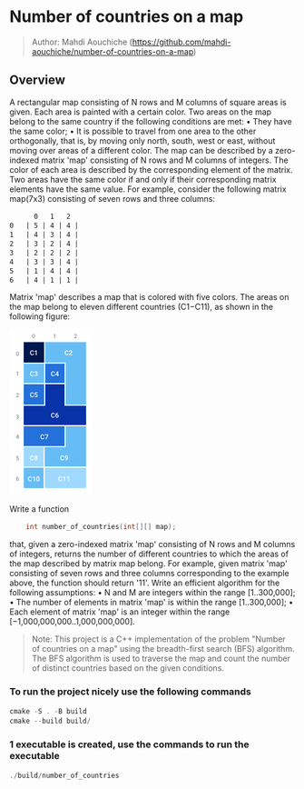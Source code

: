 # Number of countries on a map

> Author: Mahdi Aouchiche (<https://github.com/mahdi-aouchiche/number-of-countries-on-a-map>)

## Overview

A rectangular map consisting of N rows and M columns of square areas is given.
Each area is painted with a certain color.
Two areas on the map belong to the same country if the following conditions are met:
    • They have the same color;
    • It is possible to travel from one area to the other orthogonally, that is, by moving only north, south, west or east, without moving over areas of a different color.
The map can be described by a zero-indexed matrix 'map' consisting of N rows and M columns of integers.
The color of each area is described by the corresponding element of the matrix.
Two areas have the same color if and only if their corresponding matrix elements have the same value.
For example, consider the following matrix map(7x3) consisting of seven rows and three columns:

```matrix map
      0   1   2
0   | 5 | 4 | 4 |
1   | 4 | 3 | 4 |
2   | 3 | 2 | 4 |
3   | 2 | 2 | 2 |
4   | 3 | 3 | 4 |
5   | 1 | 4 | 4 |
6   | 4 | 1 | 1 |
```

Matrix 'map' describes a map that is colored with five colors.
The areas on the map belong to eleven different countries (C1−C11), as shown in the following figure:

![map](example_map.png)

Write a function

```c++
    int number_of_countries(int[][] map);
```

that, given a zero-indexed matrix 'map' consisting of N rows and M columns of integers, returns the number of different countries to which the areas of the map described by matrix map belong.
For example, given matrix 'map' consisting of seven rows and three columns corresponding to the example above, the function should return '11'.
Write an efficient algorithm for the following assumptions:
    • N and M are integers within the range [1..300,000];
    • The number of elements in matrix 'map' is within the range [1..300,000];
    • Each element of matrix 'map' is an integer within the range [−1,000,000,000..1,000,000,000].

> Note: This project is a C++ implementation of the problem "Number of countries on a map" using the breadth-first search (BFS) algorithm. The BFS algorithm is used to traverse the map and count the number of distinct countries based on the given conditions.

### To run the project nicely use the following commands

```c++
cmake -S . -B build
cmake --build build/ 
```

### 1 executable is created, use the commands to run the executable

```c++
./build/number_of_countries
```
